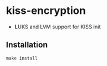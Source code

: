 kiss-encryption
===============

* LUKS and LVM support for KISS init

Installation
------------

```
make install
```

